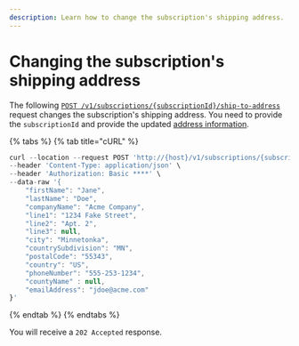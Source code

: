 ```yaml
---
description: Learn how to change the subscription's shipping address.
---
```


# Changing the subscription's shipping address

The following [`POST /v1/subscriptions/{subscriptionId}/ship-to-address`](https://www.digitalriver.com/docs/commerce-api-reference/#operation/modifyShippingAddress) request changes the subscription's shipping address. You need to provide the `subscriptionId` and provide the updated [address information](../../cart/providing-address-information.md#basic-address-information).

{% tabs %}
{% tab title="cURL" %}
```javascript
curl --location --request POST 'http://{host}/v1/subscriptions/{subscriptionId}/ship-to-address' \
--header 'Content-Type: application/json' \
--header 'Authorization: Basic ****' \
--data-raw '{
    "firstName": "Jane", 
    "lastName": "Doe", 
    "companyName": "Acme Company", 
    "line1": "1234 Fake Street",
    "line2": "Apt. 2", 
    "line3": null, 
    "city": "Minnetonka",
    "countrySubdivision": "MN", 
    "postalCode": "55343", 
    "country": "US", 
    "phoneNumber": "555-253-1234", 
    "countyName" : null, 
    "emailAddress": "jdoe@acme.com" 
}'
```
{% endtab %}
{% endtabs %}

You will receive a `202 Accepted` response.
